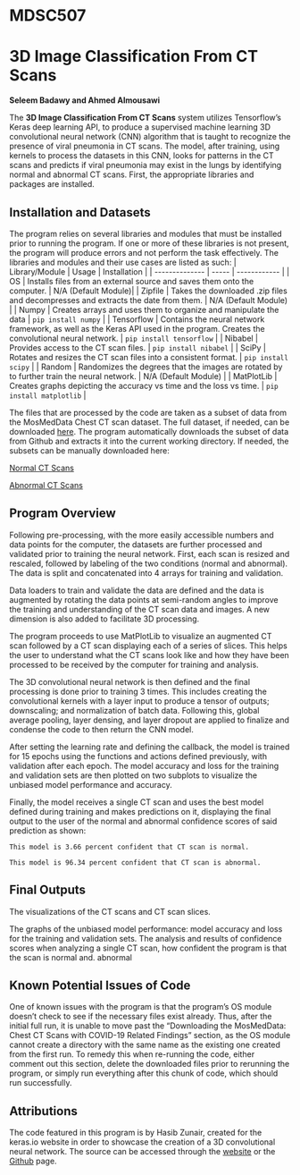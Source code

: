 # MDSC507

# 3D Image Classification From CT Scans
**Seleem Badawy and Ahmed Almousawi**

The **3D Image Classification From CT Scans** system utilizes Tensorflow’s Keras deep learning API, to produce a supervised machine learning 3D convolutional neural network (CNN) algorithm that is taught to recognize the presence of viral pneumonia in CT scans. The model, after training, using kernels to process the datasets in this CNN, looks for patterns in the CT scans and predicts if viral pneumonia may exist in the lungs by identifying normal and abnormal CT scans. First, the appropriate libraries and packages are installed.

## Installation and Datasets

The program relies on several libraries and modules that must be installed prior to running the program. If one or more of these libraries is not present, the program will produce errors and not perform the task effectively. The libraries and modules and their use cases are listed as such:
| Library/Module | Usage | Installation |
| -------------- | ----- | ------------ |
| OS | Installs files from an external source and saves them onto the computer. | N/A (Default Module)|
| Zipfile | Takes the downloaded .zip files and decompresses and extracts the date from them. | N/A (Default Module) |
| Numpy | Creates arrays and uses them to organize and manipulate the data | ```pip install numpy``` |
| Tensorflow | Contains the neural network framework, as well as the Keras API used in the program. Creates the convolutional neural network. | ```pip install tensorflow``` |
| Nibabel | Provides access to the CT scan files. | ```pip install nibabel``` | 
| SciPy | Rotates and resizes the CT scan files into a consistent format. | ```pip install scipy``` | 
| Random | Randomizes the degrees that the images are rotated by to further train the neural network. | N/A (Default Module) |
| MatPlotLib | Creates graphs depicting the accuracy vs time and the loss vs time. | ```pip install matplotlib``` |


The files that are processed by the code are taken as a subset of data from the MosMedData Chest CT scan dataset. The full dataset, if needed, can be downloaded [here](https://www.medrxiv.org/content/10.1101/2020.05.20.20100362v1). The program automatically downloads the subset of data from Github and extracts it into the current working directory. If needed, the subsets can be manually downloaded here:

[Normal CT Scans](https://github.com/hasibzunair/3D-image-classification-tutorial/releases/download/v0.2/CT-0.zip)

[Abnormal CT Scans](https://github.com/hasibzunair/3D-image-classification-tutorial/releases/download/v0.2/CT-23.zip)

## Program Overview

Following pre-processing, with the more easily accessible numbers and data points for the computer, the datasets are further processed and validated prior to training the neural network. First, each scan is resized and rescaled, followed by labeling of the two conditions (normal and abnormal). The data is split and concatenated into 4 arrays for training and validation.

Data loaders to train and validate the data are defined and the data is augmented by rotating the data points at semi-random angles to improve the training and understanding of the CT scan data and images. A new dimension is also added to facilitate 3D processing. 

The program proceeds to use MatPlotLib to visualize an augmented CT scan followed by a CT scan displaying each of a series of slices. This helps the user to understand what the CT scans look like and how they have been processed to be received by the computer for training and analysis.

The 3D convolutional neural network is then defined and the final processing is done prior to training 3 times. This includes creating the convolutional kernels with a layer input to produce a tensor of outputs; downscaling; and normalization of batch data. Following this, global average pooling, layer densing, and layer dropout are applied to finalize and condense the code to then return the CNN model.

After setting the learning rate and defining the callback, the model is trained for 15 epochs using the functions and actions defined previously, with validation after each epoch. The model accuracy and loss for the training and validation sets are then plotted on two subplots to visualize the unbiased model performance and accuracy. 

Finally, the model receives a single CT scan and uses the best model defined during training and makes predictions on it, displaying the final output to the user of the normal and abnormal confidence scores of said prediction as shown:

```This model is 3.66 percent confident that CT scan is normal.```

```This model is 96.34 percent confident that CT scan is abnormal. ```

## Final Outputs
The visualizations of the CT scans and CT scan slices.



The graphs of the unbiased model performance: model accuracy and loss for the training and validation sets.
The analysis and results of confidence scores when analyzing a single CT scan, how confident the program is that the scan is normal and. abnormal

## Known Potential Issues of Code
One of known issues with the program is that the program’s OS module doesn’t check to see if the necessary files exist already. Thus, after the initial full run, it is unable to move past the “Downloading the MosMedData: Chest CT Scans with COVID-19 Related Findings” section, as the OS module cannot create a directory with the same name as the existing one created from the first run. To remedy this when re-running the code, either comment out this section, delete the downloaded files prior to rerunning the program, or simply run everything after this chunk of code, which should run successfully.

 ## Attributions
The code featured in this program is by Hasib Zunair, created for the keras.io website in order to showcase the creation of a 3D convolutional neural network. The source can be accessed through the [website](https://keras.io/examples/vision/3D_image_classification/) or the [Github](https://github.com/keras-team/keras-io/blob/master/examples/vision/3D_image_classification.py) page.
